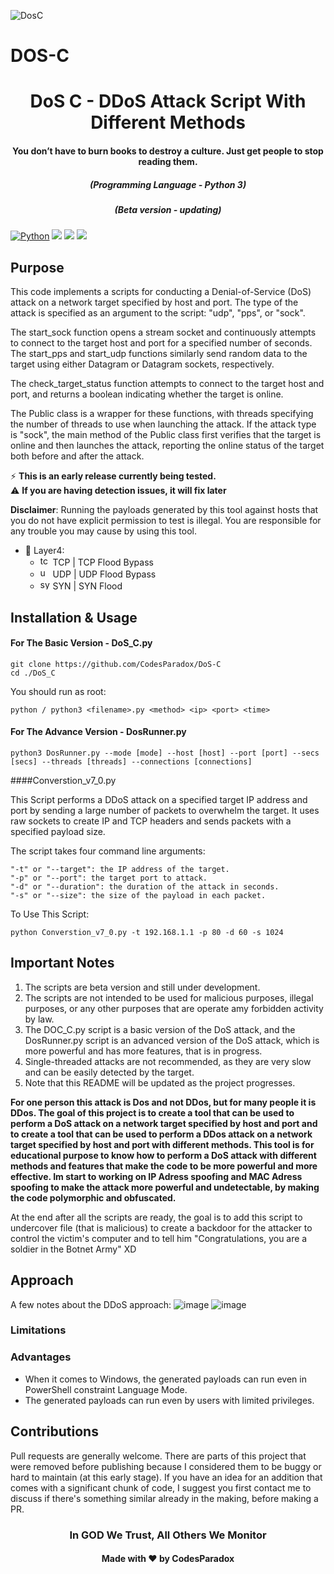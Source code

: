  ![DosC](https://user-images.githubusercontent.com/69432977/216461884-962a116e-29b3-42f7-ad53-ae0ddd3dde26.png)
# DOS-C

<h1 align="center">DoS C - DDoS Attack Script With Different Methods</h1>
<h4 align="center">You don’t have to burn books to destroy a culture. Just get people to stop reading them.</h4>
<em><h5 align="center">(Programming Language - Python 3)</h5></em>
<em><h5 align="center">(Beta version - updating)</h5></em>

[![Python](https://img.shields.io/badge/Python-%E2%89%A5%203.6-yellow.svg)](https://www.python.org/) 
<img src="https://img.shields.io/badge/PowerShell-%E2%89%A5%20v3.0-blue">
<img src="https://img.shields.io/badge/Developed%20on-kali%20linux-blueviolet">
<img src="https://img.shields.io/badge/Maintained%3F-Yes-96c40f">

## Purpose
This code implements a scripts for conducting a Denial-of-Service (DoS) attack on a network target specified by host and port. The type of the attack is specified as an argument to the script: "udp", "pps", or "sock".

The start_sock function opens a stream socket and continuously attempts to connect to the target host and port for a specified number of seconds. The start_pps and start_udp functions similarly send random data to the target using either Datagram or Datagram sockets, respectively.

The check_target_status function attempts to connect to the target host and port, and returns a boolean indicating whether the target is online.

The Public class is a wrapper for these functions, with threads specifying the number of threads to use when launching the attack. If the attack type is "sock", the main method of the Public class first verifies that the target is online and then launches the attack, reporting the online status of the target both before and after the attack.
 
:zap: **This is an early release currently being tested.**  
⚠️ **If you are having detection issues, it will fix later**  


**Disclaimer**: Running the payloads generated by this tool against hosts that you do not have explicit permission to test is illegal. You are responsible for any trouble you may cause by using this tool.

* 🧨 Layer4: 
  * <img src="https://raw.githubusercontent.com/kgretzky/pwndrop/master/media/pwndrop-logo-512.png" width="16" height="16" alt="tcp"> TCP | TCP Flood Bypass
  * <img src="https://styles.redditmedia.com/t5_2rxmiq/styles/profileIcon_snoob94cdb09-c26c-4c24-bd0c-66238623cc22-headshot.png" width="16" height="16" alt="udp"> UDP | UDP Flood Bypass
  * <img src="https://cdn-icons-png.flaticon.com/512/1918/1918576.png" width="16" height="16" alt="syn"> SYN | SYN Flood
## Installation & Usage
#### For The Basic Version - DoS_C.py
```
git clone https://github.com/CodesParadox/DoS-C
cd ./DoS_C
```
You should run as root:
```
python / python3 <filename>.py <method> <ip> <port> <time>
```
#### For The Advance Version - DosRunner.py
```
python3 DosRunner.py --mode [mode] --host [host] --port [port] --secs [secs] --threads [threads] --connections [connections]
```

####Converstion_v7_0.py

This Script performs a DDoS attack on a specified target IP address and port by sending a large number of packets to overwhelm the target. It uses raw sockets to create IP and TCP headers and sends packets with a specified payload size.

The script takes four command line arguments:

    "-t" or "--target": the IP address of the target.
    "-p" or "--port": the target port to attack.
    "-d" or "--duration": the duration of the attack in seconds.
    "-s" or "--size": the size of the payload in each packet.
To Use This Script:
```
python Converstion_v7_0.py -t 192.168.1.1 -p 80 -d 60 -s 1024
```
## Important Notes
1. The scripts are beta version and still under development. 
2. The scripts are not intended to be used for malicious purposes, illegal purposes, or any other purposes that are operate amy forbidden activity by law.
3. The DOC_C.py script is a basic version of the DoS attack, and the DosRunner.py script is an advanced version of the DoS attack, which is more powerful and has more features, that is in progress.
4. Single-threaded attacks are not recommended, as they are very slow and can be easily detected by the target.
5. Note that this README will be updated as the project progresses. 



**For one person this attack is Dos and not DDos, but for many people it is DDos.
The goal of this project is to create a tool that can be used to perform a DoS attack on a network target specified by host and port and to create a tool that can be used to perform a DDos attack on a network target specified by host and port with different methods.
This tool is for educational purpose to know how to perform a DoS attack with different methods and features that make the code to be more powerful and more effective.
Im start to working on IP Adress spoofing and MAC Adress spoofing to make the attack more powerful and undetectable, by making the code polymorphic and obfuscated.**

At the end after all the scripts are ready, the goal is to add this script to undercover file (that is malicious) to create a backdoor for the attacker to control the victim's computer and to tell him "Congratulations, you are a soldier in the Botnet Army" XD

## Approach
A few notes about the DDoS approach:
![image](https://user-images.githubusercontent.com/69432977/217103919-2d76ecd5-38c5-4f7f-8868-ce43dbfa560b.png)
![image](https://user-images.githubusercontent.com/69432977/217103998-4cd13f0f-4333-4344-ba0a-82c2cdc32211.png)

### Limitations

### Advantages
 - When it comes to Windows, the generated payloads can run even in PowerShell constraint Language Mode.
 - The generated payloads can run even by users with limited privileges.

## Contributions
Pull requests are generally welcome. 
There are parts of this project that were removed before publishing because I considered them to be buggy or hard to maintain (at this early stage).
If you have an idea for an addition that comes with a significant chunk of code, I suggest you first contact me to discuss if there's something similar already in the making, before making a PR. 




<h3 align="center">In GOD We Trust, All Others We Monitor</h3>
<h4 align="center">Made with ❤️ by CodesParadox</h4>
